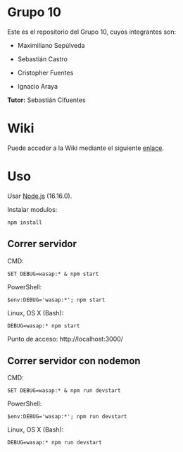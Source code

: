# Grupo 10

Este es el repositorio del Grupo 10, cuyos integrantes son:

* Maximiliano Sepúlveda

* Sebastián Castro

* Cristopher Fuentes

* Ignacio Araya

**Tutor:** Sebastián Cifuentes

# Wiki

Puede acceder a la Wiki mediante el siguiente [enlace](https://github.com/INGESO-2023-1/grupo_10/wiki).

# Uso

Usar [Node.js](https://nodejs.org/en) (16.16.0).

Instalar modulos:
```
npm install
```

## Correr servidor

CMD:
```
SET DEBUG=wasap:* & npm start
```

PowerShell:
```
$env:DEBUG='wasap:*'; npm start
```

Linux, OS X (Bash):
```
DEBUG=wasap:* npm start
```

Punto de acceso: http://localhost:3000/

## Correr servidor con nodemon

CMD:
```
SET DEBUG=wasap:* & npm run devstart
```

PowerShell:
```
$env:DEBUG='wasap:*'; npm run devstart
```

Linux, OS X (Bash):
```
DEBUG=wasap:* npm run devstart
```
